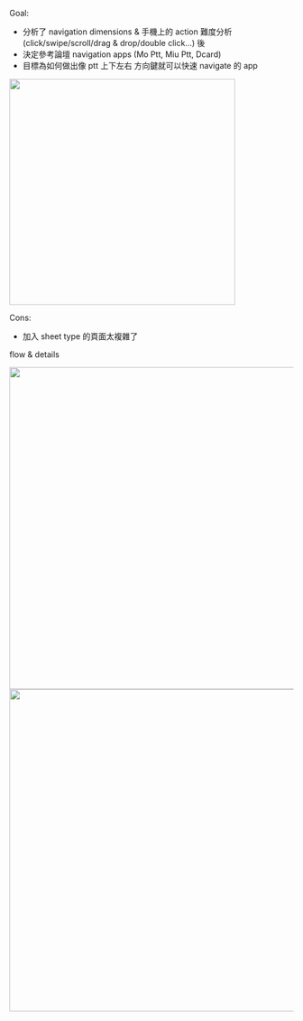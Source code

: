 Goal:
  - 分析了 navigation dimensions & 手機上的 action 難度分析 (click/swipe/scroll/drag & drop/double click...) 後
  - 決定參考論壇 navigation apps (Mo Ptt, Miu Ptt, Dcard)
  - 目標為如何做出像 ptt 上下左右 方向鍵就可以快速 navigate 的 app

<img src="https://raw.githubusercontent.com/wangchou/OnigiriNote/master/design/img/note_action_list.jpg" height="400">

Cons:
  - 加入 sheet type 的頁面太複雜了

flow & details

<img src="https://raw.githubusercontent.com/wangchou/OnigiriNote/master/design/img/wireframe_v6_flow.jpg" height="570">   <img style="display:inline-block" src="https://raw.githubusercontent.com/wangchou/OnigiriNote/master/design/img/wireframe_v6_detail.jpg" height="570">
